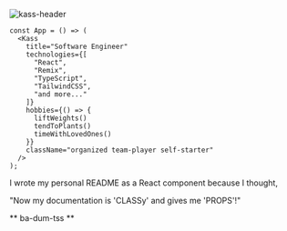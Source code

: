 ![kass-header](https://github.com/kassrojas/kassrojas/assets/117785435/747376a0-1fe0-469d-957d-f9a158ccd576)

```
const App = () => (
  <Kass
    title="Software Engineer"
    technologies={[
      "React",  
      "Remix", 
      "TypeScript", 
      "TailwindCSS", 
      "and more..."
    ]}
    hobbies={() => {
      liftWeights()
      tendToPlants()
      timeWithLovedOnes()
    }}
    className="organized team-player self-starter"
  />
);
```
  
I wrote my personal README as a React component because I thought,

"Now my documentation is 'CLASSy' and gives me 'PROPS'!"

** ba-dum-tss **
